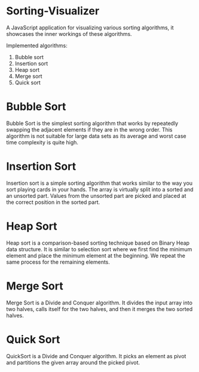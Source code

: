 
# Sorting-Visualizer



A JavaScript application for visualizing various sorting algorithms, it showcases the inner workings of these algorithms.

Implemented algorithms:

1. Bubble sort
2. Insertion sort
4. Heap sort
5. Merge sort
6. Quick sort

# Bubble Sort
Bubble Sort is the simplest sorting algorithm that works by repeatedly swapping the adjacent elements if they are in the wrong order. This algorithm is not suitable for large data sets as its average and worst case time complexity is quite high.

# Insertion Sort
Insertion sort is a simple sorting algorithm that works similar to the way you sort playing cards in your hands. The array is virtually split into a sorted and an unsorted part. Values from the unsorted part are picked and placed at the correct position in the sorted part.

# Heap Sort
Heap sort is a comparison-based sorting technique based on Binary Heap data structure. It is similar to selection sort where we first find the minimum element and place the minimum element at the beginning. We repeat the same process for the remaining elements.

# Merge Sort
Merge Sort is a Divide and Conquer algorithm. It divides the input array into two halves, calls itself for the two halves, and then it merges the two sorted halves. 

# Quick Sort
 QuickSort is a Divide and Conquer algorithm. It picks an element as pivot and partitions the given array around the picked pivot.
